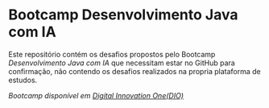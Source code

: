# Bootcamp Desenvolvimento Java com IA
Este repositório contém os desafios propostos pelo Bootcamp *Desenvolvimento Java com IA* que necessitam estar no GitHub para confirmação, não contendo os desafios realizados na propria plataforma de estudos.




_Bootcamp disponível em [Digital Innovation One(DIO)](https://www.dio.me/bootcamp)_
